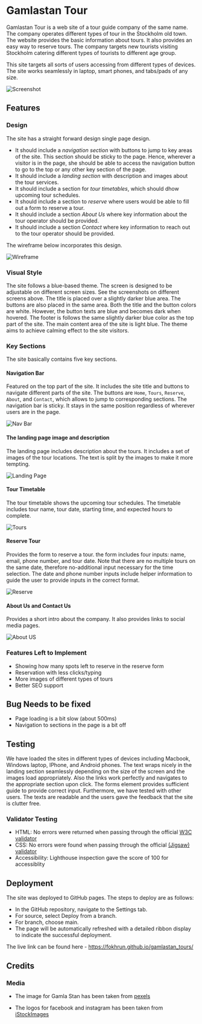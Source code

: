 # Gamlastan Tour

Gamlastan Tour is a web site of a tour guide company of the same name. The company operates different types of tour in the Stockholm old town. The website provides the basic information about tours. It also provides an easy way to reserve tours. The company targets new tourists visiting Stockholm catering different types of tourists to different age group. 

This site targets all sorts of users accessing from different types of devices. The site works seamlessly in laptop, smart phones, and tabs/pads of any size. 

![Screenshot](https://github.com/fokhrun/gamlastan_tours/blob/main/images/screenshots.png)


## Features 

### Design

The site has a straight forward design single page design.
- It should include a *navigation section* with buttons to jump to key areas of the site. This section should be sticky to the page. Hence, wherever a visitor is in the page, she should be able to access the navigation button to go to the top or any other key section of the page. 
- It should include a *landing section* with description and images about the tour services. 
- It should include a section for *tour timetables*, which should dhow upcoming tour schedules. 
- It should include a section to *reserve* where users would be able to fill out a form to reserve a tour.
- It should include a section *About Us* where key information about the tour operator should be provided. 
- It should include a section *Contact* where key information to reach out to the tour operator should be provided. 

The wireframe below incorporates this design. 

![Wireframe](https://github.com/fokhrun/gamlastan_tours/blob/main/images/wireframe.png)


### Visual Style

The site follows a blue-based theme. The screen is designed to be adjustable on different screen sizes. See the screenshots on different screens above. The title is placed over a slightly darker blue area. The buttons are also placed in the same area. Both the title and the button colors are white. However, the button texts are blue and becomes dark when hovered. The footer is follows the same slightly darker blue color as the top part of the site. The main content area of the site is light blue. The theme aims to achieve calming effect to the site visitors.

### Key Sections

The site basically contains five key sections. 

#### Navigation Bar

Featured on the top part of the site. It includes the site title and buttons to navigate different parts of the site. The buttons are `Home`, `Tours`, `Reserve`, `About`, and `Contact`, which allows to jump to corresponding sections. The navigation bar is sticky. It stays in the same position regardless of wherever users are in the page. 

![Nav Bar](https://github.com/fokhrun/gamlastan_tours/blob/main/images/navigation.png)

#### The landing page image and description

The landing page includes description about the tours. It includes a set of images of the tour locations. The text is split by the images to make it more tempting.

![Landing Page](https://github.com/fokhrun/gamlastan_tours/blob/main/images/landing_section.png)

#### Tour Timetable

The tour timetable shows the upcoming tour schedules. The timetable includes tour name, tour date, starting time, and expected hours to complete.

![Tours](https://github.com/fokhrun/gamlastan_tours/blob/main/images/tours.png)

#### Reserve Tour

Provides the form to reserve a tour. the form includes four inputs: name, email, phone number, and tour date. Note that there are no multiple tours on the same date, therefore no-additional input necessary for the time selection. The date and phone number inputs include helper information to guide the user to provide inputs in the correct format.

![Reserve](https://github.com/fokhrun/gamlastan_tours/blob/main/images/reserve.png)

#### About Us and Contact Us

Provides a short intro about the company. It also provides links to social media pages.

![About US](https://github.com/fokhrun/gamlastan_tours/blob/main/images/about_us.png)

### Features Left to Implement

- Showing how many spots left to reserve in the reserve form
- Reservation with less clicks/typing
- More images of different types of tours
- Better SEO support

## Bug Needs to be fixed

- Page loading is a bit slow (about 500ms)
- Navigation to sections in the page is a bit off

## Testing 

We have loaded the sites in different types of devices including Macbook, Windows laptop, IPhone, and Android phones. The text wraps nicely in the landing section seamlessly depending on the size of the screen and the images load appropriately. Also the links work perfectly and navigates to the appropriate section upon click. The forms element provides sufficient guide to provide correct input. Furthermore, we have tested with other users. The texts are readable and the users gave the feedback that the site is clutter free. 

### Validator Testing 

- HTML: No errors were returned when passing through the official [W3C validator](https://validator.w3.org/nu/?doc=https%3A%2F%2Ffokhrun.github.io%2Fgamlastan_tours%2F)
- CSS: No errors were found when passing through the official [(Jigsaw) validator](https://jigsaw.w3.org/css-validator/validator?uri=https%3A%2F%2Ffokhrun.github.io%2Fgamlastan_tours%2F&profile=css3svg&usermedium=all&warning=1&vextwarning=&lang=en)
- Accessibility: Lighthouse inspection gave the score of 100 for accessiblity

## Deployment

The site was deployed to GitHub pages. The steps to deploy are as follows: 
  - In the GitHub repository, navigate to the Settings tab.
  - For source, select Deploy from a branch.
  - For branch, choose main.
  - The page will be automatically refreshed with a detailed ribbon display to indicate the successful deployment. 

The live link can be found here - https://fokhrun.github.io/gamlastan_tours/ 

## Credits 

### Media

- The image for Gamla Stan has been taken from [pexels](https://www.istockphoto.com/se/foto/aerial-panorama-%C3%B6ver-stockholm-sverige-gm642182274-116549139?utm_campaign=srp_photos_limitedresults&utm_content=https%3A%2F%2Fwww.pexels.com%2Fsearch%2Fgamla%2520stan%2F&utm_medium=affiliate&utm_source=pexels&utm_term=gamla+stan)

- The logos for facebook and instagram has been taken from [iStockImages](https://www.istockphoto.com/se/foto/samling-av-popul%C3%A4ra-sociala-medier-logotyper-tryckt-p%C3%A5-vitt-papper-facebook-instagram-gm1028361154-275672172?phrase=facebook+logo)

